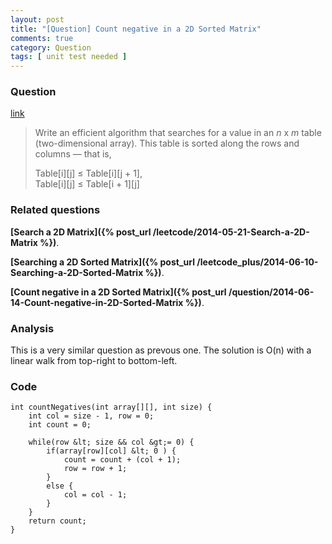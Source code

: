 ```yaml
---
layout: post
title: "[Question] Count negative in a 2D Sorted Matrix"
comments: true
category: Question
tags: [ unit test needed ]
---
```


### Question 

[link](http://leetcode.com/2010/10/searching-2d-sorted-matrix.html)

<blockquote>
<p class="font-color">Write an efficient algorithm that searches for a value in an <i>n</i> x <i>m</i> table (two-dimensional array). This table is sorted along the rows and columns — that is,</p><p class="font-color">Table[i][j] ≤ Table[i][j + 1], <br>Table[i][j] ≤ Table[i + 1][j]</p>
</blockquote>

### Related questions

__[Search a 2D Matrix]({% post_url /leetcode/2014-05-21-Search-a-2D-Matrix %})__. 

__[Searching a 2D Sorted Matrix]({% post_url /leetcode_plus/2014-06-10-Searching-a-2D-Sorted-Matrix %})__. 

__[Count negative in a 2D Sorted Matrix]({% post_url /question/2014-06-14-Count-negative-in-2D-Sorted-Matrix %})__. 

### Analysis 

This is a very similar question as prevous one. The solution is O(n) with a linear walk from top-right to bottom-left.

### Code

    int countNegatives(int array[][], int size) {
        int col = size - 1, row = 0;
        int count = 0;

        while(row &lt; size && col &gt;= 0) {
            if(array[row][col] &lt; 0 ) {
                count = count + (col + 1);
                row = row + 1;
            }
            else {
                col = col - 1;
            }
        }
        return count;
    }
